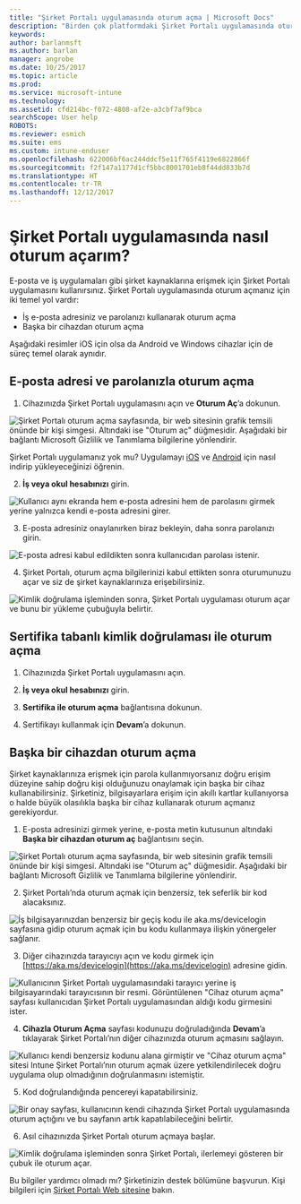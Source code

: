 ```yaml
---
title: "Şirket Portalı uygulamasında oturum açma | Microsoft Docs"
description: "Birden çok platformdaki Şirket Portalı uygulamasında oturum açmayı öğrenin."
keywords: 
author: barlanmsft
ms.author: barlan
manager: angrobe
ms.date: 10/25/2017
ms.topic: article
ms.prod: 
ms.service: microsoft-intune
ms.technology: 
ms.assetid: cfd214bc-f072-4808-af2e-a3cbf7af9bca
searchScope: User help
ROBOTS: 
ms.reviewer: esmich
ms.suite: ems
ms.custom: intune-enduser
ms.openlocfilehash: 622006bf6ac244ddcf5e11f765f4119e6822866f
ms.sourcegitcommit: f2f147a1177d1cf5bbc8001701eb8f44dd833b7d
ms.translationtype: HT
ms.contentlocale: tr-TR
ms.lasthandoff: 12/12/2017
---
```

# <a name="how-do-i-sign-in-to-the-company-portal-app---user-story-1132123--"></a>Şirket Portalı uygulamasında nasıl oturum açarım? <!--User Story 1132123-->

E-posta ve iş uygulamaları gibi şirket kaynaklarına erişmek için Şirket Portalı uygulamasını kullanırsınız. Şirket Portalı uygulamasında oturum açmanız için iki temel yol vardır:

* İş e-posta adresiniz ve parolanızı kullanarak oturum açma
* Başka bir cihazdan oturum açma

Aşağıdaki resimler iOS için olsa da Android ve Windows cihazlar için de süreç temel olarak aynıdır.

## <a name="signing-in-with-your-email-address-and-password"></a>E-posta adresi ve parolanızla oturum açma

1. Cihazınızda Şirket Portalı uygulamasını açın ve **Oturum Aç**’a dokunun.

  ![Şirket Portalı oturum açma sayfasında, bir web sitesinin grafik temsili önünde bir kişi simgesi. Altındaki ise "Oturum aç" düğmesidir. Aşağıdaki bir bağlantı Microsoft Gizlilik ve Tanımlama bilgilerine yönlendirir.](/intune/media/cp_ios_aad_signin_after_1704_001.png)

  Şirket Portalı uygulamanız yok mu? Uygulamayı [iOS](install-and-sign-in-to-the-intune-company-portal-app-ios.md) ve [Android](install-the-company-portal-app-android.md) için nasıl indirip yükleyeceğinizi öğrenin.

2. **İş veya okul hesabınızı** girin.

  ![Kullanıcı aynı ekranda hem e-posta adresini hem de parolasını girmek yerine yalnızca kendi e-posta adresini girer.](/intune/media/cp_ios_aad_signin_after_1704_002.png)

3. E-posta adresiniz onaylanırken biraz bekleyin, daha sonra parolanızı girin.

  ![E-posta adresi kabul edildikten sonra kullanıcıdan parolası istenir.](/intune/media/cp_ios_aad_signin_after_1704_003.png)

4. Şirket Portalı, oturum açma bilgilerinizi kabul ettikten sonra oturumunuzu açar ve siz de şirket kaynaklarınıza erişebilirsiniz.   

  ![Kimlik doğrulama işleminden sonra, Şirket Portalı uygulaması oturum açar ve bunu bir yükleme çubuğuyla belirtir.](/intune/media/cp_ios_aad_signin_from_another_device_after_1704_007.png)

## <a name="signing-in-with-certificate-based-authentication"></a>Sertifika tabanlı kimlik doğrulaması ile oturum açma

1.  Cihazınızda Şirket Portalı uygulamasını açın.

2.  **İş veya okul hesabınızı** girin.

3.  **Sertifika ile oturum açma** bağlantısına dokunun.

4.  Sertifikayı kullanmak için **Devam**’a dokunun.

## <a name="signing-in-from-another-device"></a>Başka bir cihazdan oturum açma

Şirket kaynaklarınıza erişmek için parola kullanmıyorsanız doğru erişim düzeyine sahip doğru kişi olduğunuzu onaylamak için başka bir cihaz kullanabilirsiniz. Şirketiniz, bilgisayarlara erişim için akıllı kartlar kullanıyorsa o halde büyük olasılıkla başka bir cihaz kullanarak oturum açmanız gerekiyordur.

1. E-posta adresinizi girmek yerine, e-posta metin kutusunun altındaki **Başka bir cihazdan oturum aç** bağlantısını seçin.

  ![Şirket Portalı oturum açma sayfasında, bir web sitesinin grafik temsili önünde bir kişi simgesi. Altındaki ise "Oturum aç" düğmesidir. Aşağıdaki bir bağlantı Microsoft Gizlilik ve Tanımlama bilgilerine yönlendirir.](/intune/media/cp_ios_aad_signin_from_another_device_after_1704_001.png)

2. Şirket Portalı’nda oturum açmak için benzersiz, tek seferlik bir kod alacaksınız.

  ![İş bilgisayarınızdan benzersiz bir geçiş kodu ile aka.ms/devicelogin sayfasına gidip oturum açmak için bu kodu kullanmaya ilişkin yönergeler sağlanır.](/intune/media/cp_ios_aad_signin_from_another_device_after_1704_003.png)

3. Diğer cihazınızda tarayıcıyı açın ve kodu girmek için [https://aka.ms/devicelogin](https://aka.ms/devicelogin) adresine gidin.

  ![Kullanıcının Şirket Portalı uygulamasındaki tarayıcı yerine iş bilgisayarındaki tarayıcısının bir resmi. Görüntülenen "Cihaz oturum açma" sayfası kullanıcıdan Şirket Portalı uygulamasından aldığı kodu girmesini ister.](/intune/media/cp_ios_aad_signin_from_another_device_after_1704_004.png)

4. **Cihazla Oturum Açma** sayfası kodunuzu doğruladığında __Devam__’a tıklayarak Şirket Portalı’nın diğer cihazınızda oturum açmasını sağlayın.

  ![Kullanıcı kendi benzersiz kodunu alana girmiştir ve "Cihaz oturum açma" sitesi Intune Şirket Portalı’nın oturum açmak üzere yetkilendirilecek doğru uygulama olup olmadığının doğrulanmasını istemiştir.](/intune/media/cp_ios_aad_signin_from_another_device_after_1704_005.png)

5. Kod doğrulandığında pencereyi kapatabilirsiniz.

  ![Bir onay sayfası, kullanıcının kendi cihazında Şirket Portalı uygulamasında oturum açtığını ve bu sayfanın artık kapatılabileceğini belirtir.](/intune/media/cp_ios_aad_signin_from_another_device_after_1704_006.png)

6. Asıl cihazınızda Şirket Portalı oturum açmaya başlar.

  ![Kimlik doğrulama işleminden sonra Şirket Portalı, ilerlemeyi gösteren bir çubuk ile oturum açar.](/intune/media/cp_ios_aad_signin_from_another_device_after_1704_007.png)

Bu bilgiler yardımcı olmadı mı? Şirketinizin destek bölümüne başvurun. Kişi bilgileri için [Şirket Portalı Web sitesine](https://portal.manage.microsoft.com#HelpDeskDialog) bakın.
